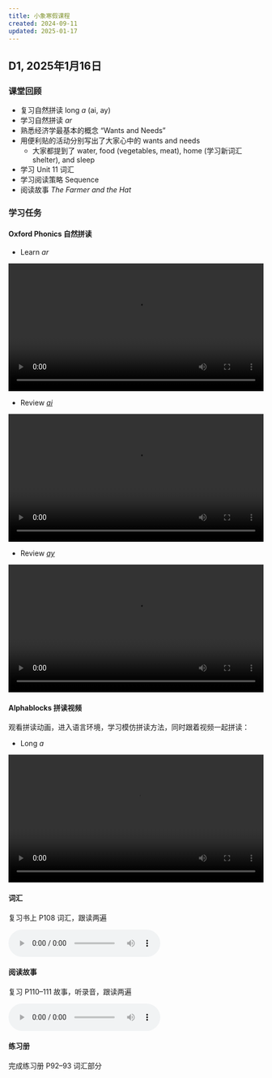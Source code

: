 ```yaml
---
title: 小象寒假课程
created: 2024-09-11
updated: 2025-01-17
---
```


## D1, 2025年1月16日

### 课堂回顾

- 复习自然拼读 long *a* (ai, ay)
- 学习自然拼读 *ar* 
- 熟悉经济学最基本的概念 “Wants and Needs”
- 用便利贴的活动分别写出了大家心中的 wants and needs
	- 大家都提到了 water, food (vegetables, meat), home (学习新词汇 shelter), and sleep
- 学习 Unit 11 词汇
- 学习阅读策略 Sequence
- 阅读故事 *The Farmer and the Hat*

### 学习任务

#### Oxford Phonics 自然拼读

- Learn *ar*

<video width="100%" height="auto" controls>
  <source src="https://mini-elephant-1318622621.cos.ap-chongqing.myqcloud.com/english/U_01_ar.mp4" type="video/mp4">
</video>

- Review *[ai](https://elt.oup.com/elt/students/oxfordphonicsworld/video/opw_sb3_u04_ai.mp4?cc=cn&selLanguage=zh)*

<video width="100%" height="auto" controls>
  <source src="https://mini-elephant-1318622621.cos.ap-chongqing.myqcloud.com/english/Unit_04_ai.mp4" type="video/mp4">
</video>

- Review *[ay](https://elt.oup.com/elt/students/oxfordphonicsworld/video/opw_sb3_u04_ay.mp4?cc=cn&selLanguage=zh)*

<video width="100%" height="auto" controls>
  <source src="https://mini-elephant-1318622621.cos.ap-chongqing.myqcloud.com/english/Unit_04_ay.mp4" type="video/mp4">
</video>

#### Alphablocks 拼读视频

观看拼读动画，进入语言环境，学习模仿拼读方法，同时跟着视频一起拼读：

- Long *a*
<video width="100%" height="auto" controls>
  <source src="https://mini-elephant-1318622621.cos.ap-chongqing.myqcloud.com/2024/11/03/alphablocks-level-five-long-vowels-long-a-full-episodes-learn-how-to-read.mp4" type="video/mp4">
</video>

#### 词汇

复习书上 P108 词汇，跟读两遍

<audio controls>
  <source src="https://mini-elephant-1318622621.cos.ap-chongqing.myqcloud.com/english/OD2e_L1_Student_Book_Audio_2.17.mp3" type="audio/mp3">
</audio>

#### 阅读故事

复习 P110–111 故事，听录音，跟读两遍

<audio controls>
  <source src="https://mini-elephant-1318622621.cos.ap-chongqing.myqcloud.com/english/OD2e_L1_Student_Book_Audio_2.18.mp3" type="audio/mp3">
</audio>

#### 练习册

完成练习册 P92–93 词汇部分
